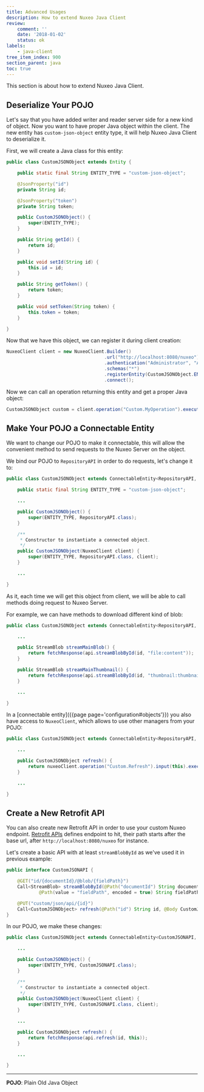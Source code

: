```yaml
---
title: Advanced Usages
description: How to extend Nuxeo Java Client
review:
    comment: ''
    date: '2018-01-02'
    status: ok
labels:
    - java-client
tree_item_index: 900
section_parent: java
toc: true
---
```


This section is about how to extend Nuxeo Java Client.

## Deserialize Your POJO

Let's say that you have added writer and reader server side for a new kind of object. Now you want to have proper Java object within the client. The new entity has `custom-json-object` entity type, it will help Nuxeo Java Client to deserialize it.

First, we will create a Java class for this entity:
```java
public class CustomJSONObject extends Entity {

    public static final String ENTITY_TYPE = "custom-json-object";

    @JsonProperty("id")
    private String id;

    @JsonProperty("token")
    private String token;

    public CustomJSONObject() {
        super(ENTITY_TYPE);
    }

    public String getId() {
        return id;
    }

    public void setId(String id) {
        this.id = id;
    }

    public String getToken() {
        return token;
    }

    public void setToken(String token) {
        this.token = token;
    }

}
```

Now that we have this object, we can register it during client creation:
```java
NuxeoClient client = new NuxeoClient.Builder()
                                    .url("http://localhost:8080/nuxeo")
                                    .authentication("Administrator", "Administrator")
                                    .schemas("*")
                                    .registerEntity(CustomJSONObject.ENTITY_TYPE, CustomJSONObject.class)
                                    .connect();
```

Now we can call an operation returning this entity and get a proper Java object:
```java
CustomJSONObject custom = client.operation("Custom.MyOperation").execute();
```

## Make Your POJO a Connectable Entity

We want to change our POJO to make it connectable, this will allow the convenient method to send requests to the Nuxeo Server on the object.

We bind our POJO to `RepositoryAPI` in order to do requests, let's change it to:
```java
public class CustomJSONObject extends ConnectableEntity<RepositoryAPI, CustomJSONObject> {

    public static final String ENTITY_TYPE = "custom-json-object";

    ...

    public CustomJSONObject() {
        super(ENTITY_TYPE, RepositoryAPI.class);
    }

    /**
     * Constructor to instantiate a connected object.
     */
    public CustomJSONObject(NuxeoClient client) {
        super(ENTITY_TYPE, RepositoryAPI.class, client);
    }

    ...

}
```

As it, each time we will get this object from client, we will be able to call methods doing request to Nuxeo Server.

For example, we can have methods to download different kind of blob:
```java
public class CustomJSONObject extends ConnectableEntity<RepositoryAPI, CustomJSONObject> {

    ...

    public StreamBlob streamMainBlob() {
        return fetchResponse(api.streamBlobById(id, "file:content"));
    }

    public StreamBlob streamMainThumbnail() {
        return fetchResponse(api.streamBlobById(id, "thumbnail:thumbnail"));
    }

    ...

}
```

In a [connectable entity]({{page page='configuration#objects'}}) you also have access to `NuxeoClient`, which allows to use other managers from your POJO:
```java
public class CustomJSONObject extends ConnectableEntity<RepositoryAPI, CustomJSONObject> {

    ...

    public CustomJSONObject refresh() {
        return nuxeoClient.operation("Custom.Refresh").input(this).execute();
    }

    ...

}
```

## Create a New Retrofit API

You can also create new Retrofit API in order to use your custom Nuxeo endpoint. [Retrofit APIs](https://square.github.io/retrofit/#api-declaration) defines endpoint to hit, their path starts after the base url, after `http://localhost:8080/nuxeo` for instance.

Let's create a basic API with at least `streamBlobById` as we've used it in previous example:
```java
public interface CustomJSONAPI {

    @GET("id/{documentId}/@blob/{fieldPath}")
    Call<StreamBlob> streamBlobById(@Path("documentId") String documentId,
            @Path(value = "fieldPath", encoded = true) String fieldPath);

    @PUT("custom/json/api/{id}")
    Call<CustomJSONObject> refresh(@Path("id") String id, @Body CustomJSONObject object);
}
```

In our POJO, we make these changes:
```java
public class CustomJSONObject extends ConnectableEntity<CustomJSONAPI, CustomJSONObject> {

    ...

    public CustomJSONObject() {
        super(ENTITY_TYPE, CustomJSONAPI.class);
    }

    /**
     * Constructor to instantiate a connected object.
     */
    public CustomJSONObject(NuxeoClient client) {
        super(ENTITY_TYPE, CustomJSONAPI.class, client);
    }

    ...

    public CustomJSONObject refresh() {
        return fetchResponse(api.refresh(id, this));
    }

    ...

}
```

* * *

**POJO**: Plain Old Java Object
